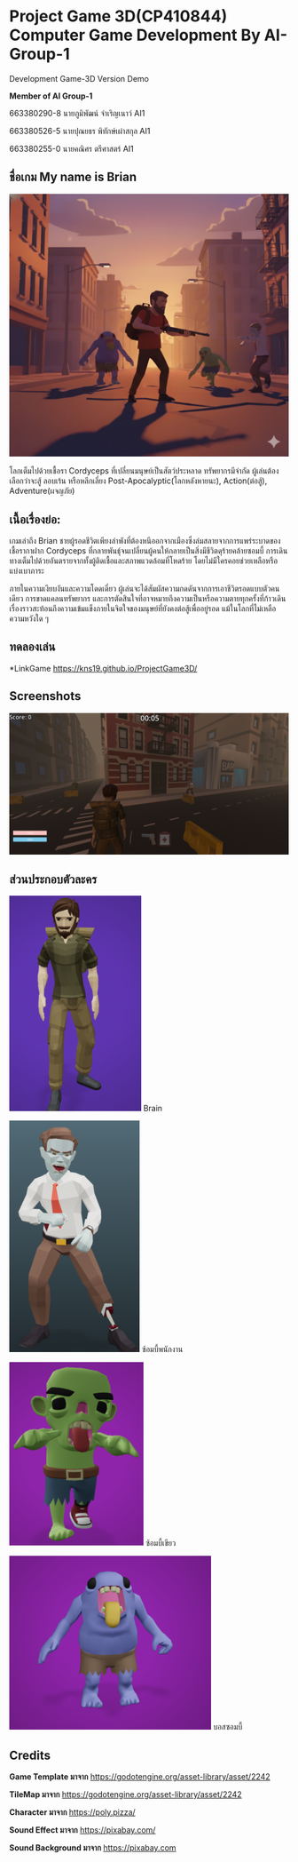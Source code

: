 # Project Game 3D(CP410844) Computer Game Development By AI-Group-1
Development Game-3D Version Demo

**Member of AI Group-1**

663380290-8	นายภูมิพัฒน์ จำเริญเนาว์	AI1

663380526-5	นายปุณยธร พิทักษ์เผ่าสกุล	AI1

663380255-0	นายคณิศร ตรีศาสตร์	AI1

## ชื่อเกม My name is Brian
![My name is Brian Logo](https://github.com/KNS19/ProjectGame3D/blob/main/projectgame3d/unnamed.jpg)

โลกเต็มไปด้วยเชื้อรา Cordyceps ที่เปลี่ยนมนุษย์เป็นสัตว์ประหลาด
ทรัพยากรมีจำกัด ผู้เล่นต้องเลือกว่าจะสู้ ลอบเร้น หรือหลีกเลี่ยง Post-Apocalyptic(โลกหลังหายนะ), 
Action(ต่อสู้), Adventure(ผจญภัย)

## เนื้อเรื่องย่อ:

เกมเล่าถึง Brian ชายผู้รอดชีวิตเพียงลำพังที่ต้องหนีออกจากเมืองซึ่งล่มสลายจากการแพร่ระบาดของเชื้อรากาฝาก Cordyceps ที่กลายพันธุ์จนเปลี่ยนผู้คนให้กลายเป็นสิ่งมีชีวิตดุร้ายคล้ายซอมบี้ การเดินทางเต็มไปด้วยอันตรายจากทั้งผู้ติดเชื้อและสภาพแวดล้อมที่โหดร้าย โดยไม่มีใครคอยช่วยเหลือหรือแบ่งเบาภาระ

ภายในความเงียบงันและความโดดเดี่ยว ผู้เล่นจะได้สัมผัสความกดดันจากการเอาชีวิตรอดแบบตัวคนเดียว การขาดแคลนทรัพยากร และการตัดสินใจที่อาจหมายถึงความเป็นหรือความตายทุกครั้งที่ก้าวเดิน เรื่องราวสะท้อนถึงความเข้มแข็งภายในจิตใจของมนุษย์ที่ยังคงต่อสู้เพื่ออยู่รอด แม้ในโลกที่ไม่เหลือความหวังใด ๆ

## ทดลองเล่น

*LinkGame https://kns19.github.io/ProjectGame3D/

## Screenshots
![ss1](https://github.com/KNS19/ProjectGame3D/blob/main/projectgame3d/images/Screenshot%202025-10-09%20121923.png)


## ส่วนประกอบตัวละคร

![Brain](https://github.com/KNS19/ProjectGame3D/blob/main/projectgame3d/images/Brian.png) 
Brain

![ซ้อมบี้พนักงาน](https://github.com/KNS19/ProjectGame3D/blob/main/projectgame3d/images/Z.png) 
ซ้อมบี้พนักงาน

![ซ้อมบี้เขียว](https://github.com/KNS19/ProjectGame3D/blob/main/projectgame3d/images/SZ.png) 
ซ้อมบี้เขียว

![บอสซอมบี้](https://github.com/KNS19/ProjectGame3D/blob/main/projectgame3d/images/BZ.png) 
บอสซอมบี้

## Credits

**Game Template มาจาก** https://godotengine.org/asset-library/asset/2242

**TileMap  มาจาก** https://godotengine.org/asset-library/asset/2242

**Character มาจาก** https://poly.pizza/

**Sound Effect มาจาก** https://pixabay.com/

**Sound Background มาจาก** https://pixabay.com 
